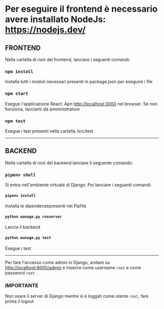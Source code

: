 # Per eseguire il frontend è necessario avere installato NodeJs: https://nodejs.dev/

## FRONTEND
Nella cartella di root del frontend, lanciare i seguenti comandi:

### `npm install`
Installa tutti i moduli necessari presenti in package.json per eseguire i file

### `npm start`
Esegue l'applicazione React. Apri [http://localhost:3000](http://localhost:3000) nel browser.
Se non funziona, lanciarlo da amministratore

### `npm test`
Esegue i test presenti nella cartella /src/test

----

## BACKEND
Nella cartella di root del backend lanciare il seguente comando:

### `pipenv shell`
Si entra nell'ambiente virtuale di Django. Poi lanciare i seguenti comandi:


#### `pipenv install`
Installa le dipendenzepresenti nel Pipfile

#### `python manage.py runserver`
Lancia il backend

#### `python manage.py test`
Esegue i test

----

Per fare l'accesso come admin in Django, andare su [http://localhost:8000/admin](http://localhost:8000/admin) e inserire come username `root` e come password `root`

### IMPORTANTE
Non usare il server di Django mentre si è loggati come utente `root`, fare prima il logout
